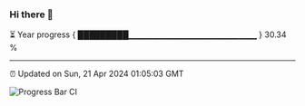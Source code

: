 ### Hi there 👋

⏳ Year progress { █████████▁▁▁▁▁▁▁▁▁▁▁▁▁▁▁▁▁▁▁▁▁ } 30.34 %

---

⏰ Updated on Sun, 21 Apr 2024 01:05:03 GMT

![Progress Bar CI](https://github.com/liununu/liununu/workflows/Progress%20Bar%20CI/badge.svg)
